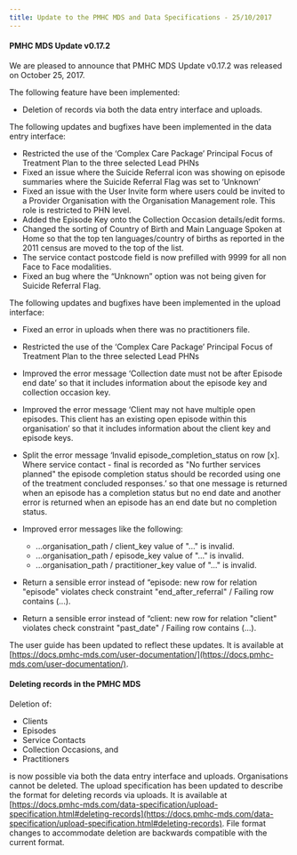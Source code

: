 ```yaml
---
title: Update to the PMHC MDS and Data Specifications - 25/10/2017
---
```


#### PMHC MDS Update v0.17.2 ####

We are pleased to announce that PMHC MDS Update v0.17.2 was released on
October 25, 2017.

The following feature have been implemented:

* Deletion of records via both the data entry interface and uploads.

The following updates and bugfixes have been implemented in the data entry
interface:

* Restricted the use of the ‘Complex Care Package’ Principal Focus of Treatment
  Plan to the three selected Lead PHNs
* Fixed an issue where the Suicide Referral icon was showing on episode
  summaries where the Suicide Referral Flag was set to ‘Unknown’
* Fixed an issue with the User Invite form where users could be invited to a
  Provider Organisation with the Organisation Management role. This role is
  restricted to PHN level.
* Added the Episode Key onto the Collection Occasion details/edit forms.
* Changed the sorting of Country of Birth and Main Language Spoken at Home so
  that the top ten languages/country of births as reported in the 2011 census
  are moved to the top of the list.
* The service contact postcode field is now prefilled with 9999 for all non
  Face to Face modalities.
* Fixed an bug where the “Unknown” option was not being given for Suicide
  Referral Flag.

The following updates and bugfixes have been implemented in the upload
interface:

* Fixed an error in uploads when there was no practitioners file.
* Restricted the use of the ‘Complex Care Package’ Principal Focus of Treatment
  Plan to the three selected Lead PHNs
* Improved the error message ‘Collection date must not be after Episode end
  date’ so that it includes information about the episode key and collection
  occasion key.
* Improved the error message ‘Client may not have multiple open episodes. This
  client has an existing open episode within this organisation’ so that it
  includes information about the client key and episode keys.
* Split the error message ‘Invalid episode_completion_status on row [x]. Where
  service contact - final is recorded as "No further services planned" the
  episode completion status should be recorded using one of the treatment
  concluded responses.’ so that one message is returned when an episode has
  a completion status but no end date and another error is returned when an
  episode has an end date but no completion status.
* Improved error messages like the following:

  * ...organisation_path / client_key value of "..." is invalid.
  * ...organisation_path / episode_key value of "..." is invalid.
  * ...organisation_path / practitioner_key value of "..." is invalid.

* Return a sensible error instead of “episode: new row for relation "episode"
  violates check constraint "end_after_referral" / Failing row contains (...).
* Return a sensible error instead of “client: new row for relation "client"
  violates check constraint "past_date" / Failing row contains (...).

The user guide has been updated to reflect these updates. It is available at [https://docs.pmhc-mds.com/user-documentation/](https://docs.pmhc-mds.com/user-documentation/).

#### Deleting records in the PMHC MDS ####

Deletion of:

* Clients
* Episodes
* Service Contacts
* Collection Occasions, and
* Practitioners

is now possible via both the data entry interface and uploads. Organisations
cannot be deleted. The upload specification has been updated to describe the
format for deleting records via uploads. It is available at [https://docs.pmhc-mds.com/data-specification/upload-specification.html#deleting-records](https://docs.pmhc-mds.com/data-specification/upload-specification.html#deleting-records).
File format changes to accommodate deletion are backwards compatible with the
current format.
